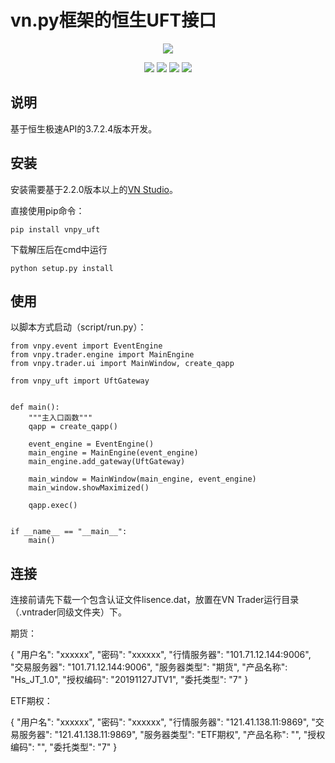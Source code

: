 # vn.py框架的恒生UFT接口

<p align="center">
  <img src ="https://vnpy.oss-cn-shanghai.aliyuncs.com/vnpy-logo.png"/>
</p>

<p align="center">
    <img src ="https://img.shields.io/badge/version-3.7.2.4.1-blueviolet.svg"/>
    <img src ="https://img.shields.io/badge/platform-windows|linux-yellow.svg"/>
    <img src ="https://img.shields.io/badge/python-3.7-blue.svg" />
    <img src ="https://img.shields.io/github/license/vnpy/vnpy.svg?color=orange"/>
</p>

## 说明

基于恒生极速API的3.7.2.4版本开发。

## 安装

安装需要基于2.2.0版本以上的[VN Studio](https://www.vnpy.com)。

直接使用pip命令：

```
pip install vnpy_uft
```

下载解压后在cmd中运行

```
python setup.py install
```

## 使用

以脚本方式启动（script/run.py）：

```
from vnpy.event import EventEngine
from vnpy.trader.engine import MainEngine
from vnpy.trader.ui import MainWindow, create_qapp

from vnpy_uft import UftGateway


def main():
    """主入口函数"""
    qapp = create_qapp()

    event_engine = EventEngine()
    main_engine = MainEngine(event_engine)
    main_engine.add_gateway(UftGateway)
    
    main_window = MainWindow(main_engine, event_engine)
    main_window.showMaximized()

    qapp.exec()


if __name__ == "__main__":
    main()
```

## 连接

连接前请先下载一个包含认证文件lisence.dat，放置在VN Trader运行目录（.vntrader同级文件夹）下。

期货：

{
    "用户名": "xxxxxx",
    "密码": "xxxxxx",
    "行情服务器": "101.71.12.144:9006",
    "交易服务器": "101.71.12.144:9006",
    "服务器类型": "期货",
    "产品名称": "Hs_JT_1.0",
    "授权编码": "20191127JTV1",
    "委托类型": "7"
}

ETF期权：

{
    "用户名": "xxxxxx",
    "密码": "xxxxxx",
    "行情服务器": "121.41.138.11:9869",
    "交易服务器": "121.41.138.11:9869",
    "服务器类型": "ETF期权",
    "产品名称": "",
    "授权编码": "",
    "委托类型": "7"
}
